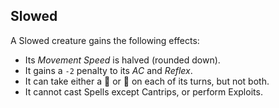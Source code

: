 ## Slowed

A Slowed creature gains the following effects:
* Its *Movement Speed* is halved (rounded down).
* It gains a `-2` penalty to its *AC* and *Reflex*.
* It can take either a 🔷 or 🔵 on each of its turns, but not both.
* It cannot cast Spells except Cantrips, or perform Exploits.
